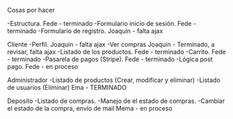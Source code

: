 Cosas por hacer

-Estructura. Fede - terminado
-Formulario inicio de sesión. Fede - terminado
-Formulario de registro. Joaquin - falta ajax

Cliente
-Perfil. Joaquin - falta ajax
-Ver compras Joaquin - Terminado, a revisar, falta ajax
-Listado de los productos. Fede - terminado
-Carrito. Fede - terminado
-Pasarela de pagos (Stripe). Fede - terminado
-Lógica post pago. Fede - en proceso

Administrador
-Listado de productos (Crear, modificar y eliminar)
-Listado de usuarios (Eliminar) Ema - TERMINADO

Deposito
-Listado de compras.
-Manejo de el estado de compras.
-Cambiar el estado de la compra, envío de mail Mema - en proceso

